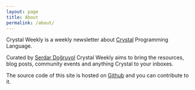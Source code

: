 ```yaml
---
layout: page
title: About
permalink: /about/
---
```


Crystal Weekly is a weekly newsletter about [Crystal](http://www.crystal-lang.com) Programming Language.

Curated by [Serdar Doğruyol](https://twitter.com/sdogruyol) Crystal Weekly aims to bring the resources,
blog posts, community events and anything Crystal to your inboxes.

The source code of this site is hosted on [Github](https://github.com/sdogruyol/crystal-weekly) and you
can contribute to it.
